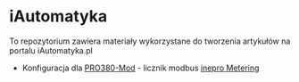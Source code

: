 # iAutomatyka

To repozytorium zawiera materiały wykorzystane do tworzenia artykułów na portalu iAutomatyka.pl

 * Konfiguracja dla [PRO380-Mod](openhab-ineprometering-pro380/) - licznik modbus [inepro Metering](http://ineprometering.com/)